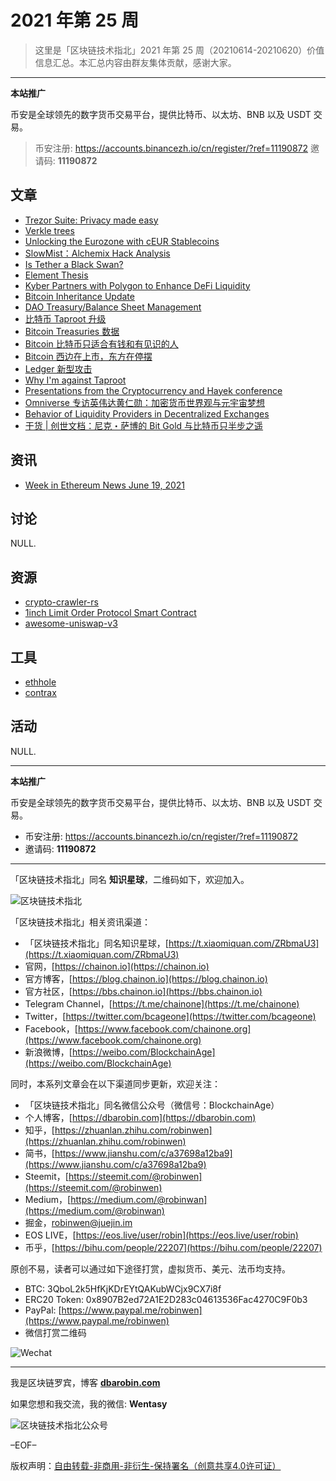 # 2021 年第 25 周

> 这里是「区块链技术指北」2021 年第 25 周（20210614-20210620）价值信息汇总。本汇总内容由群友集体贡献，感谢大家。

***

**本站推广**

币安是全球领先的数字货币交易平台，提供比特币、以太坊、BNB 以及 USDT 交易。

> 币安注册: https://accounts.binancezh.io/cn/register/?ref=11190872
> 邀请码: **11190872**

## 文章

* [Trezor Suite: Privacy made easy](https://bbs.chainon.io/d/7722)
* [Verkle trees](https://bbs.chainon.io/d/7723)
* [Unlocking the Eurozone with cEUR Stablecoins](https://bbs.chainon.io/d/7724)
* [SlowMist：Alchemix Hack Analysis](https://bbs.chainon.io/d/7725)
* [Is Tether a Black Swan?](https://bbs.chainon.io/d/7726)
* [Element Thesis](https://bbs.chainon.io/d/7727)
* [Kyber Partners with Polygon to Enhance DeFi Liquidity](https://bbs.chainon.io/d/7728)
* [Bitcoin Inheritance Update](https://bbs.chainon.io/d/7729)
* [DAO Treasury/Balance Sheet Management](https://bbs.chainon.io/d/7730)
* [比特币 Taproot 升级](https://bbs.chainon.io/d/7731)
* [Bitcoin Treasuries 数据](https://bbs.chainon.io/d/7732)
* [Bitcoin 比特币只适合有钱和有见识的人](https://bbs.chainon.io/d/7733)
* [Bitcoin 西边在上市，东方在停摆](https://bbs.chainon.io/d/7734)
* [Ledger 新型攻击](https://bbs.chainon.io/d/7735)
* [Why I'm against Taproot](https://bbs.chainon.io/d/7741)
* [Presentations from the Cryptocurrency and Hayek conference](https://bbs.chainon.io/d/7742)
* [Omniverse 专访英伟达黄仁勋：加密货币世界观与元宇宙梦想](https://bbs.chainon.io/d/7743)
* [Behavior of Liquidity Providers in Decentralized Exchanges](https://bbs.chainon.io/d/7744)
* [干货 | 创世文档：尼克・萨博的 Bit Gold 与比特币只半步之遥](https://bbs.chainon.io/d/7745)

## 资讯

* [Week in Ethereum News June 19, 2021](https://bbs.chainon.io/d/7721)

## 讨论

NULL.

## 资源

* [crypto-crawler-rs](https://bbs.chainon.io/d/7736)
* [1inch Limit Order Protocol Smart Contract](https://bbs.chainon.io/d/7737)
* [awesome-uniswap-v3](https://bbs.chainon.io/d/7740)

## 工具

* [ethhole](https://bbs.chainon.io/d/7738)
* [contrax](https://bbs.chainon.io/d/7739)

## 活动

NULL.

***

**本站推广**

币安是全球领先的数字货币交易平台，提供比特币、以太坊、BNB 以及 USDT 交易。

* 币安注册: https://accounts.binancezh.io/cn/register/?ref=11190872
* 邀请码: **11190872**

***

「区块链技术指北」同名 **知识星球**，二维码如下，欢迎加入。

![区块链技术指北](https://cdn.dbarobin.com/3YzonTR.png)

「区块链技术指北」相关资讯渠道：

* 「区块链技术指北」同名知识星球，[https://t.xiaomiquan.com/ZRbmaU3](https://t.xiaomiquan.com/ZRbmaU3)
* 官网，[https://chainon.io](https://chainon.io)
* 官方博客，[https://blog.chainon.io](https://blog.chainon.io)
* 官方社区，[https://bbs.chainon.io](https://bbs.chainon.io)
* Telegram Channel，[https://t.me/chainone](https://t.me/chainone)
* Twitter，[https://twitter.com/bcageone](https://twitter.com/bcageone)
* Facebook，[https://www.facebook.com/chainone.org](https://www.facebook.com/chainone.org)
* 新浪微博，[https://weibo.com/BlockchainAge](https://weibo.com/BlockchainAge)

同时，本系列文章会在以下渠道同步更新，欢迎关注：

* 「区块链技术指北」同名微信公众号（微信号：BlockchainAge）
* 个人博客，[https://dbarobin.com](https://dbarobin.com)
* 知乎，[https://zhuanlan.zhihu.com/robinwen](https://zhuanlan.zhihu.com/robinwen)
* 简书，[https://www.jianshu.com/c/a37698a12ba9](https://www.jianshu.com/c/a37698a12ba9)
* Steemit，[https://steemit.com/@robinwen](https://steemit.com/@robinwen)
* Medium，[https://medium.com/@robinwan](https://medium.com/@robinwan)
* 掘金，[robinwen@juejin.im](https://juejin.im/user/5673ccae60b2260ee435f89a/posts)
* EOS LIVE，[https://eos.live/user/robin](https://eos.live/user/robin)
* 币乎，[https://bihu.com/people/22207](https://bihu.com/people/22207)

原创不易，读者可以通过如下途径打赏，虚拟货币、美元、法币均支持。

* BTC: 3QboL2k5HfKjKDrEYtQAKubWCjx9CX7i8f
* ERC20 Token: 0x8907B2ed72A1E2D283c04613536Fac4270C9F0b3
* PayPal: [https://www.paypal.me/robinwen](https://www.paypal.me/robinwen)
* 微信打赏二维码

![Wechat](https://cdn.dbarobin.com/SzoNl5b.jpg)

***

我是区块链罗宾，博客 **[dbarobin.com](https://dbarobin.com/)**

如果您想和我交流，我的微信: **Wentasy**

![区块链技术指北公众号](https://cdn.dbarobin.com/w0wignb.png)

–EOF–

版权声明：[自由转载-非商用-非衍生-保持署名（创意共享4.0许可证）](http://creativecommons.org/licenses/by-nc-nd/4.0/deed.zh)